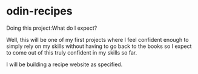 # odin-recipes

Doing this project:What do I expect?

Well, this will be one of my first projects where I feel confident enough to simply rely on my skills without having to go back to the books so I expect to come out of this truly confident in my skills so far. 

I will be building a recipe website as specified.

